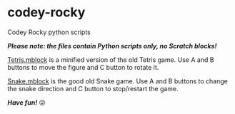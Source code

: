 # codey-rocky
Codey Rocky python scripts

***Please note: the files contain Python scripts only, no Scratch blocks!***

[Tetris.mblock](/dr-one-life/codey-rocky/master/Tetris.mblock) is a minified version of the old Tetris game.
Use A and B buttons to move the figure and C button to rotate it.

[Snake.mblock](/dr-one-life/codey-rocky/master/Snake.mblock) is the good old Snake game.
Use A and B buttons to change the snake direction and C button to stop/restart the game.

***Have fun!*** :stuck_out_tongue_winking_eye:
